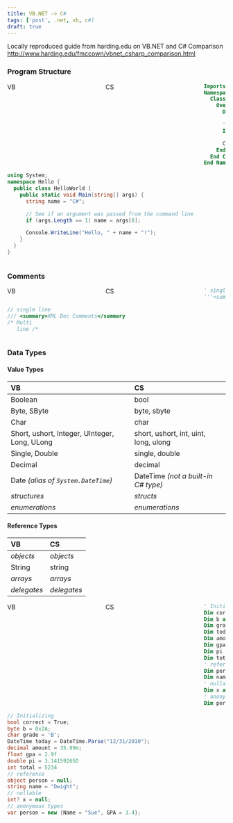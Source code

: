 ```yaml
---
title: VB.NET -> C#
tags: ['post', .net, vb, c#]
draft: true
---
```



Locally reproduced guide from harding.edu on VB.NET and C# Comparison
http://www.harding.edu/fmccown/vbnet_csharp_comparison.html

<div><style>
pre.prettyprint {
 width:45%;
 float: left;
}
.vb-code, .cs-code {
 width:45%;
 float: left;
}
.clear {
 clear:both
}
</style></div>


### Program Structure

<div class="vb-code">VB</div><div class="cs-code">CS</div>

```vb
Imports System
Namespace Hello
  Class HelloWorld
    Overloads Shared Sub Main(ByVal args() As String)
      Dim name as String = "VB.NET"

      'See if an argument was passed from the command line
      If args.Length = 1 Then name = args(0)

      Console.WriteLine("Hello, " & name & "!")
    End Sub
  End Class
End Namespace
```

```cs
using System;
namespace Hello {
  public class HelloWorld {
    public static void Main(string[] args) {
      string name = "C#";

      // See if an argument was passed from the command line
      if (args.Length == 1) name = args[0];

      Console.WriteLine("Hello, " + name + "!");
    }
  }
}
```

<div class="clear"></div>

### Comments

<div class="vb-code">VB</div><div class="cs-code">CS</div>

```vb
' single line
'''<summary>XML Doc Comments</summary>
```

```cs
// single line
/// <summary>XML Doc Comments</summary
/* Multi
   line /*
```

<div class="clear"></div>

### Data Types


#### Value Types

VB          |  CS
:-----------|:------
Boolean     | bool
Byte, SByte | byte, sbyte
Char        | char
Short, ushort, Integer, UInteger, Long, ULong | short, ushort, int, uint, long, ulong
Single, Double | single, double
Decimal        | decimal
Date *(alias of `System.DateTime`)* | DateTime *(not a built-in C# type)*
*structures*   | *structs*
*enumerations* | *enumerations*

#### Reference Types

VB          |  CS
:-----------|:------
*objects*   | *objects*
String      | string
*arrays*    | *arrays*
*delegates* | *delegates*


<div class="vb-code">VB</div><div class="cs-code">CS</div>

```vb
' Initializing
Dim correct as Boolean = True
Dim b as Byte = &H2A
Dim grade as Char = "B"c
Dim today as Date = #12/31/2010#
Dim amount As Decimal = 35.99@
Dim gpa as Single = 2.9!
Dim pi as Double = 3.13159265
Dim total as Integer = 5234
' reference
Dim person as Object = Nothing
Dim name as String = "Dwight"
' nullable types
Dim x as Integer? = Nothing
' anonymous types
Dim person = New With {.Name = "Sue, .GPA = 3.4}
```

```cs
// Initializing
bool correct = True;
byte b = 0x2A;
char grade = 'B';
DateTime today = DateTime.Parse("12/31/2010");
decimal amount = 35.99m;
float gpa = 2.9f
double pi = 3.14159265D
int total = 5234
// reference
object person = null;
string name = "Dwight";
// nullable
int? x = null;
// anonymous types
var person = new {Name = "Sue", GPA = 3.4};
```

<div class="clear"></div>
